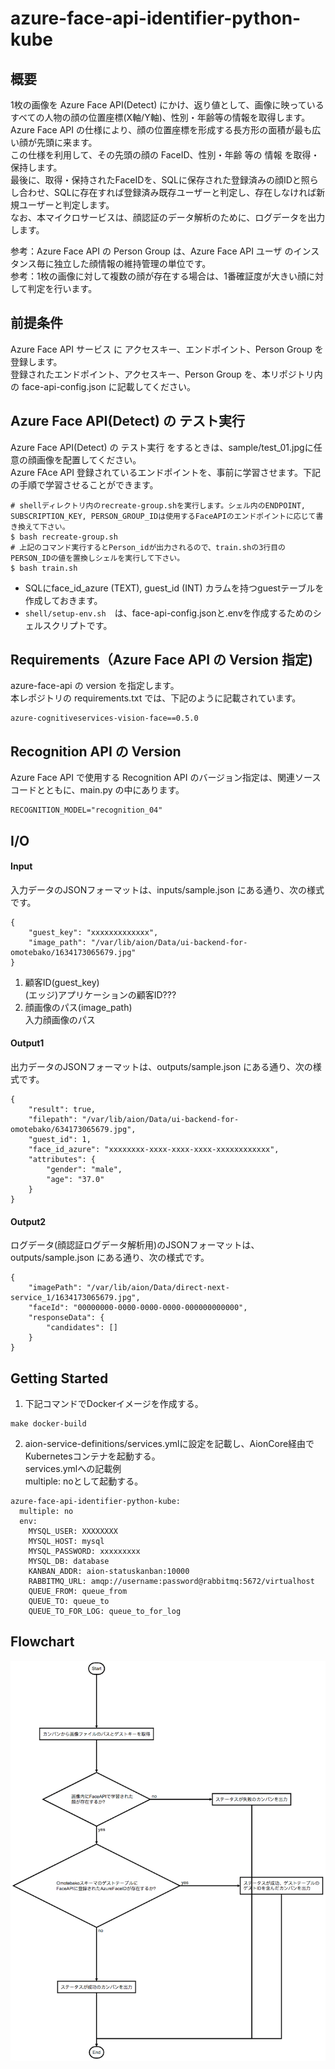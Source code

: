 # azure-face-api-identifier-python-kube  
## 概要  
1枚の画像を Azure Face API(Detect) にかけ、返り値として、画像に映っているすべての人物の顔の位置座標(X軸/Y軸)、性別・年齢等の情報を取得します。  
Azure Face API の仕様により、顔の位置座標を形成する長方形の面積が最も広い顔が先頭に来ます。  
この仕様を利用して、その先頭の顔の FaceID、性別・年齢 等の 情報 を取得・保持します。  
最後に、取得・保持されたFaceIDを、SQLに保存された登録済みの顔IDと照らし合わせ、SQLに存在すれば登録済み既存ユーザーと判定し、存在しなければ新規ユーザーと判定します。  
なお、本マイクロサービスは、顔認証のデータ解析のために、ログデータを出力します。

参考：Azure Face API の Person Group は、Azure Face API ユーザ のインスタンス毎に独立した顔情報の維持管理の単位です。  
参考：1枚の画像に対して複数の顔が存在する場合は、1番確証度が大きい顔に対して判定を行います。  

## 前提条件  
Azure Face API サービス に アクセスキー、エンドポイント、Person Group を登録します。  
登録されたエンドポイント、アクセスキー、Person Group を、本リポジトリ内の face-api-config.json に記載してください。  

## Azure Face API(Detect) の テスト実行  
Azure Face API(Detect) の テスト実行 をするときは、sample/test_01.jpgに任意の顔画像を配置してください。  
Azure FAce API 登録されているエンドポイントを、事前に学習させます。下記の手順で学習させることができます。  
```
# shellディレクトリ内のrecreate-group.shを実行します。シェル内のENDPOINT, SUBSCRIPTION_KEY, PERSON_GROUP_IDは使用するFaceAPIのエンドポイントに応じて書き換えて下さい。
$ bash recreate-group.sh
# 上記のコマンド実行するとPerson_idが出力されるので、train.shの3行目のPERSON_IDの値を置換しシェルを実行して下さい。
$ bash train.sh
```
* SQLにface_id_azure (TEXT), guest_id (INT) カラムを持つguestテーブルを作成しておきます。  
* `shell/setup-env.sh`　は、face-api-config.jsonと.envを作成するためのシェルスクリプトです。    

## Requirements（Azure Face API の Version 指定)    
azure-face-api の version を指定します。  
本レポジトリの requirements.txt では、下記のように記載されています。  
```
azure-cognitiveservices-vision-face==0.5.0
```

## Recognition API の Version  
Azure Face API で使用する Recognition API のバージョン指定は、関連ソースコードとともに、main.py の中にあります。  
```
RECOGNITION_MODEL="recognition_04"
```

## I/O
#### Input
入力データのJSONフォーマットは、inputs/sample.json にある通り、次の様式です。
```
{
    "guest_key": "xxxxxxxxxxxxx",
    "image_path": "/var/lib/aion/Data/ui-backend-for-omotebako/1634173065679.jpg"
}
```
1. 顧客ID(guest_key)  
(エッジ)アプリケーションの顧客ID???  
2. 顔画像のパス(image_path)  
入力顔画像のパス  

#### Output1
出力データのJSONフォーマットは、outputs/sample.json にある通り、次の様式です。
```
{
    "result": true,
    "filepath": "/var/lib/aion/Data/ui-backend-for-omotebako/634173065679.jpg",
    "guest_id": 1,
    "face_id_azure": "xxxxxxxx-xxxx-xxxx-xxxx-xxxxxxxxxxxx",
    "attributes": {
        "gender": "male",
        "age": "37.0"
    }
}
```
#### Output2
ログデータ(顔認証ログデータ解析用)のJSONフォーマットは、outputs/sample.json にある通り、次の様式です。
```
{
    "imagePath": "/var/lib/aion/Data/direct-next-service_1/1634173065679.jpg",
    "faceId": "00000000-0000-0000-0000-000000000000",
    "responseData": {
        "candidates": []
    }
}
```

## Getting Started
1. 下記コマンドでDockerイメージを作成する。  
```
make docker-build
```
2. aion-service-definitions/services.ymlに設定を記載し、AionCore経由でKubernetesコンテナを起動する。  
services.ymlへの記載例  
multiple: noとして起動する。  
```
azure-face-api-identifier-python-kube:
  multiple: no
  env:
    MYSQL_USER: XXXXXXXX
    MYSQL_HOST: mysql
    MYSQL_PASSWORD: xxxxxxxxx
    MYSQL_DB: database
    KANBAN_ADDR: aion-statuskanban:10000
    RABBITMQ_URL: amqp://username:password@rabbitmq:5672/virtualhost
    QUEUE_FROM: queue_from
    QUEUE_TO: queue_to
    QUEUE_TO_FOR_LOG: queue_to_for_log
```
## Flowchart
![フローチャート図](doc/face-recognition-flowchart.png)